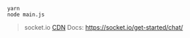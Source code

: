 ```
yarn
node main.js
```
> socket.io [CDN](http://www.bootcdn.cn/socket.io/)
> Docs: https://socket.io/get-started/chat/